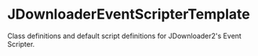 # JDownloaderEventScripterTemplate
Class definitions and default script definitions for JDownloader2's Event Scripter.
